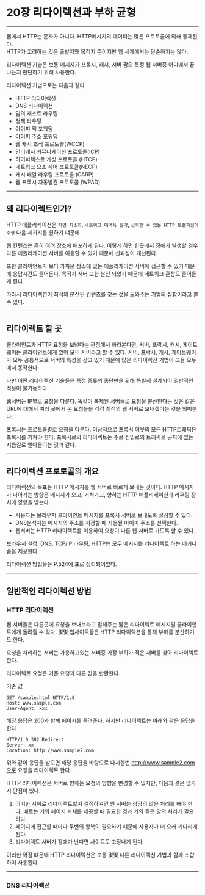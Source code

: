 # 20장 리다이렉션과 부하 균형 

---

웹에서 HTTP는 혼자가 아니다. HTTP메시지의 데이터는 많은 프로토콜에 의해 통제된다. 
<br>
HTTP가 고려하는 것은 출발지와 목적지 뿐이지만 웹 세계에서는 단순하지는 않다.

리다이렉션 기술은 보통 메시지가 프록시, 캐시, 서버 팜의 특정 웹 서버중 어디에서 끝나는지 판단하기 위해 사용한다.

리다이렉션 기법으로는 다음과 같다

 - HTTP 리다이렉션
 - DNS 리다이렉션
 - 임의 캐스트 라우팅
 - 정책 라우팅
 - 아이피 맥 포워딩
 - 아이피 주소 포워딩
 - 웹 캐시 조직 프로토콜(WCCP)
 - 인터캐시 커뮤니케이션 프로토콜(ICP)
 - 하이퍼텍스트 캐싱 프로토콜 (HTCP)
 - 네트워크 요소 제어 프로토콜(NECP)
 - 캐시 배열 라우팅 프로토콜 (CARP)
 - 웹 프록시 자동발견 프로토콜 (WPAD)

---

## 왜 리다이렉트인가?

HTTP 애플리케이션은 `지연 최소화`, `네트워크 대역폭 절약`, `신뢰할 수 있는 HTTP 트랜잭션의 수행` 다음 세가지를 원하기 떄문에

웹 컨텐츠는 흔히 여려 장소에 배포하게 된다. 이렇게 하면 한곳에서 장애가 발생할 경우 다른 애플리케이션 서버를 이용할 수 있기 때문에
신뢰성이 개선된다.

또한 클라이언트가 보다 가까운 장소에 있는 애플리케이션 서버에 접근할 수 있기 때문에 응답시간도 줄어든다. 목적지 서버 또한 분산
되었기 때문에 네트워크 혼잡도 줄어들게 된다. 

따라서 리다이렉션이 최적의 분산된 컨텐츠를 찾는 것을 도와주는 기법의 집합이라고 볼 수 있다.

---

## 리다이렉트 할 곳

클라이언트가 HTTP 요청을 보낸다는 관점에서 바라본다면, 서버, 프락시, 캐시, 게이트웨이는 클라이언트에게 있어 모두 
서버라고 할 수 있다. 서버, 프락시, 캐시, 게이트웨이가 모두 공통적으로 서버의 특성을 갖고 있기 때문에 많은 리다이렉션 기법이 그들 모두에서 동작한다.

다만 어떤 리다이렉션 기술들은 특정 종류의 종단만을 위해 특별히 설계되어 일반적인 적용이 불가능하다.

웹서버는 IP별로 요청을 다룬다. 똑같이 복제된 서버들로 요청을 분산한다는 것은 같은 URL에 대해서 여러
곳에서 온 요청들을 각각 최적의 웹 서버로 보내겠다는 것을 의미한다.

프록시는 프로토콜별로 요청을 다룬다. 이상적으로 프록시 이웃의 모든 HTTP트래픽은 프록시를 거쳐야 한다.
프록시로의 리다이렉트는 주로 진입로의 트래픽을 근처에 있는 지름길로 빨아들이는 것과 같다.

---

## 리다이렉션 프로토콜의 개요

리다이렉션의 목표는 HTTP 메시지를 웹 서버로 빠르게 보내는 것이다. HTTP 메시지가 나아가는 방향은
메시지가 오고, 거쳐가고, 향하는 HTTP 애플리케이션과 라우팅 장치에 영향을 받는다. 

- 사용자는 브라우저 클라이언트 메시지를 프록시 서버로 보내도록 설정할 수 있다.
- DNS분석자는 메시지의 주소를 지정할 때 사용될 아이피 주소를 선택한다.
- 웹서버는 HTTP 리다이렉트를 이용하여 요청이 다른 웹 서버로 가도록 할 수 있다.


브라우저 설정, DNS, TCP/IP 라우팅, HTTP는 모두 메시지를 리다이렉트 하는 메커니즘을 제공한다.

리다이렉션 방법들은 P.524에 표로 정리되어있다.

---

## 일반적인 리다이렉션 방법

### HTTP 리다이렉션 

웹 서버들은 다른곳에 요청을 보내보라고 말해주는 짧은 리다이렉트 메시지릴 클라이언트에게 돌려줄 수 있다. 
몇몇 웹사이트들은 HTTP 리다이렉션을 통해 부하를 분산하기도 한다.

요청을 처리하는 서버는 가용하고있는 서버중 가장 부하가 적은 서버를 찾아 리다이렉트 한다.

리다이렉트 요청은 기존 요청과 다른 값을 반환한다.

기존 값 
```http request
GET /sample.html HTTP/1.0
Host: www.sample.com
User-Agent: xxx
```

해당 응답은 200과 함꼐 페이지를 돌려준다. 하지만 리다이렉트는 아래와 같은 응답을 한다

```http request
HTTP/1.0 302 Redirect
Server: xx
Location: http://www.sample2.com
```

위와 같이 응답을 받으면 해당 응답을 바탕으로 다시한번 http://www.sample2.com으로 요청을 리다이렉트 한다.

HTTP 리다이렉션은 서버로 향하는 요청의 방향을 변경할 수 있지만, 다음과 같은 몇가지 단점이 있다.

1. 어떠한 서버로 리다이렉트할지 결정하겨면 원 서버는 상당히 많은 처리를 해야 한다. 때로는 거의 페이지 자체를 제공할 때 필요한 것과 거의 같은 양의 처리가 필요하다.
2. 페이지에 접근할 때마다 두번의 왕복이 필요하기 떄문에 사용자가 더 오래 기다리게 된다.
3. 리다이렉트 서버가 장애가 난다면 사이트도 고장나게 된다.

이러한 약점 떄문에 HTTP 리다이렉션은 보통 몇몇 다른 리다이렉션 기법과 함께 조합하여 사용된다.

---

### DNS 리다이렉션 